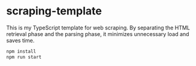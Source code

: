 # scraping-template

This is my TypeScript template for web scraping. By separating the HTML retrieval phase and the parsing phase, it minimizes unnecessary load and saves time.

```bash
npm install
npm run start
```
